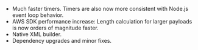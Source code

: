 * Much faster timers. Timers are also now more consistent with Node.js event loop behavior.
* AWS SDK performance increase: Length calculation for larger payloads is now orders of magnitude faster.
* Native XML builder.
* Dependency upgrades and minor fixes.